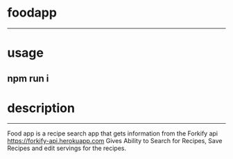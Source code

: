# foodapp
---
# usage
npm run i
---
# description
---
Food app is a recipe search app that gets information from the 
Forkify api
https://forkify-api.herokuapp.com
Gives Ability to Search for Recipes, Save Recipes and edit servings for the recipes.
